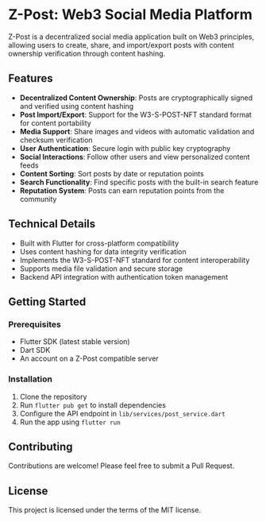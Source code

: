 # Z-Post: Web3 Social Media Platform

Z-Post is a decentralized social media application built on Web3 principles, allowing users to create, share, and import/export posts with content ownership verification through content hashing.

## Features

- **Decentralized Content Ownership**: Posts are cryptographically signed and verified using content hashing
- **Post Import/Export**: Support for the W3-S-POST-NFT standard format for content portability
- **Media Support**: Share images and videos with automatic validation and checksum verification
- **User Authentication**: Secure login with public key cryptography
- **Social Interactions**: Follow other users and view personalized content feeds
- **Content Sorting**: Sort posts by date or reputation points
- **Search Functionality**: Find specific posts with the built-in search feature
- **Reputation System**: Posts can earn reputation points from the community

## Technical Details

- Built with Flutter for cross-platform compatibility
- Uses content hashing for data integrity verification
- Implements the W3-S-POST-NFT standard for content interoperability
- Supports media file validation and secure storage
- Backend API integration with authentication token management

## Getting Started

### Prerequisites

- Flutter SDK (latest stable version)
- Dart SDK
- An account on a Z-Post compatible server

### Installation

1. Clone the repository
2. Run `flutter pub get` to install dependencies
3. Configure the API endpoint in `lib/services/post_service.dart`
4. Run the app using `flutter run`

## Contributing

Contributions are welcome! Please feel free to submit a Pull Request.

## License

This project is licensed under the terms of the MIT license.
